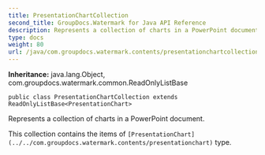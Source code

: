 ```yaml
---
title: PresentationChartCollection
second_title: GroupDocs.Watermark for Java API Reference
description: Represents a collection of charts in a PowerPoint document.
type: docs
weight: 80
url: /java/com.groupdocs.watermark.contents/presentationchartcollection/
---
```

**Inheritance:**
java.lang.Object, com.groupdocs.watermark.common.ReadOnlyListBase
```
public class PresentationChartCollection extends ReadOnlyListBase<PresentationChart>
```

Represents a collection of charts in a PowerPoint document.

This collection contains the items of `[PresentationChart](../../com.groupdocs.watermark.contents/presentationchart)` type.
